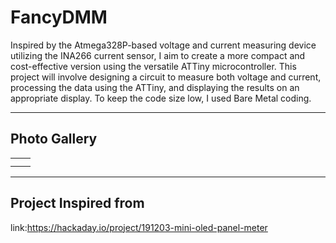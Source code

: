# FancyDMM

Inspired by the Atmega328P-based voltage and current measuring device utilizing the INA266 current sensor, I aim to create a more compact and cost-effective version using the versatile ATTiny microcontroller. 
This project will involve designing a circuit to measure both voltage and current, processing the data using the ATTiny, and displaying the results on an appropriate display.
To keep the code size low, I used Bare Metal coding. 
____
## Photo Gallery
|||
|-----|------|
|<img scr = "assets/FancyDMM1" height = 50%>|<img scr = "assets/FancyDMM2" height = 50%>|
|<img scr = "assets/FancyDMM3" height = 50%>|<img scr = "assets/FancyDMM4" height = 50%>|

____
## Project Inspired from

link:<https://hackaday.io/project/191203-mini-oled-panel-meter>
